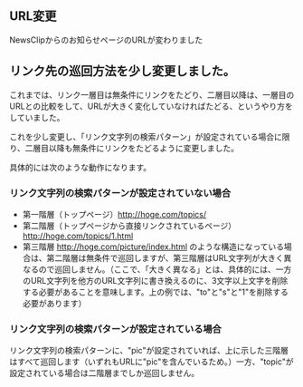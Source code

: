 ## URL変更
NewsClipからのお知らせページのURLが変わりました
## リンク先の巡回方法を少し変更しました。
これまでは、リンク一層目は無条件にリンクをたどり、二層目以降は、一層目のURLとの比較をして、URLが大きく変化していなければたどる、というやり方をしていました。

これを少し変更し、「リンク文字列の検索パターン」が設定されている場合に限り、二層目以降も無条件にリンクをたどるように変更しました。

具体的には次のような動作になります。
### リンク文字列の検索パターンが設定されていない場合
* 第一階層（トップページ）http://hoge.com/topics/
* 第二階層（トップページから直接リンクされているページ）http://hoge.com/topics/1.html
* 第三階層 http://hoge.com/picture/index.html
のような構造になっている場合は、第二階層は無条件で巡回しますが、第三階層はURL文字列が大きく異なるので巡回しません。（ここで、「大きく異なる」とは、具体的には、一方のURL文字列を他方のURL文字列に書き換えるのに、3文字以上文字を削除する必要があることを意味します。上の例では、"to"と"s"と"1"を削除する必要があります）

### リンク文字列の検索パターンが設定されている場合
リンク文字列の検索パターンに、"pic"が設定されていれば、上に示した三階層はすべて巡回します（いずれもURLに"pic"を含んでいるため。）一方、"topic"が設定されている場合は二階層までしか巡回しません。
<!--  -->


